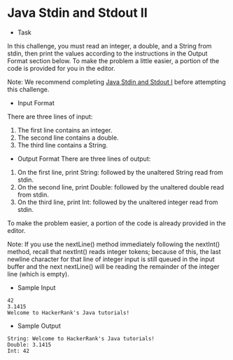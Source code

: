 # Java Stdin and Stdout II

- Task

In this challenge, you must read an integer, a double, and a String from stdin, then print the values according to the instructions in the Output Format section below. To make the problem a little easier, a portion of the code is provided for you in the editor.

Note: We recommend completing [Java Stdin and Stdout I](https://github.com/mkskaushalya/Hackerrank-Java/tree/main/java-stdin-and-stdout-1) before attempting this challenge.

- Input Format

There are three lines of input:

1. The first line contains an integer.
2. The second line contains a double.
3. The third line contains a String.

- Output Format
There are three lines of output:

1. On the first line, print String: followed by the unaltered String read from stdin.
2. On the second line, print Double: followed by the unaltered double read from stdin.
3. On the third line, print Int: followed by the unaltered integer read from stdin.

To make the problem easier, a portion of the code is already provided in the editor.

Note: If you use the nextLine() method immediately following the nextInt() method, recall that nextInt() reads integer tokens; because of this, the last newline character for that line of integer input is still queued in the input buffer and the next nextLine() will be reading the remainder of the integer line (which is empty).

- Sample Input
```
42
3.1415
Welcome to HackerRank's Java tutorials!
```
- Sample Output
```
String: Welcome to HackerRank's Java tutorials!
Double: 3.1415
Int: 42
```